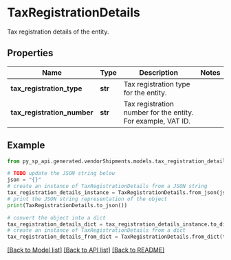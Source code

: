 # TaxRegistrationDetails

Tax registration details of the entity.

## Properties

Name | Type | Description | Notes
------------ | ------------- | ------------- | -------------
**tax_registration_type** | **str** | Tax registration type for the entity. | 
**tax_registration_number** | **str** | Tax registration number for the entity. For example, VAT ID. | 

## Example

```python
from py_sp_api.generated.vendorShipments.models.tax_registration_details import TaxRegistrationDetails

# TODO update the JSON string below
json = "{}"
# create an instance of TaxRegistrationDetails from a JSON string
tax_registration_details_instance = TaxRegistrationDetails.from_json(json)
# print the JSON string representation of the object
print(TaxRegistrationDetails.to_json())

# convert the object into a dict
tax_registration_details_dict = tax_registration_details_instance.to_dict()
# create an instance of TaxRegistrationDetails from a dict
tax_registration_details_from_dict = TaxRegistrationDetails.from_dict(tax_registration_details_dict)
```
[[Back to Model list]](../README.md#documentation-for-models) [[Back to API list]](../README.md#documentation-for-api-endpoints) [[Back to README]](../README.md)


